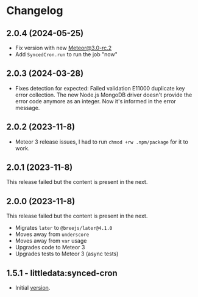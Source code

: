 # Changelog

## 2.0.4 (2024-05-25)

- Fix version with new Meteor@3.0-rc.2
- Add `SyncedCron.run` to run the job "now"

## 2.0.3 (2024-03-28)

- Fixes detection for expected: Failed validation E11000 duplicate key error collection. The new Node.js MongoDB driver doesn't provide the error code anymore as an integer. Now it's informed in the error message.

## 2.0.2 (2023-11-8)

- Meteor 3 release issues, I had to run `chmod +rw .npm/package` for it to work.

## 2.0.1 (2023-11-8)

This release failed but the content is present in the next.

## 2.0.0 (2023-11-8)

This release failed but the content is present in the next.

- Migrates `later` to `@breejs/later@4.1.0`
- Moves away from `underscore`
- Moves away from `var` usage
- Upgrades code to Meteor 3
- Upgrades tests to Meteor 3 (async tests)

## 1.5.1 - littledata:synced-cron

- Initial [version](https://github.com/percolatestudio/meteor-synced-cron).
